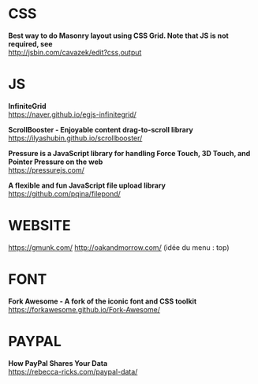 # CSS

**Best way to do Masonry layout using CSS Grid. Note that JS is not required, see**  
http://jsbin.com/cavazek/edit?css,output


# JS

**InfiniteGrid**  
https://naver.github.io/egjs-infinitegrid/  

**ScrollBooster - Enjoyable content drag-to-scroll library**  
https://ilyashubin.github.io/scrollbooster/  

**Pressure is a JavaScript library for handling Force Touch, 3D Touch, and Pointer Pressure on the web**  
https://pressurejs.com/  

**A flexible and fun JavaScript file upload library**  
https://github.com/pqina/filepond/  


# WEBSITE 

https://gmunk.com/
http://oakandmorrow.com/ (idée du menu : top)  


# FONT 

**Fork Awesome - A fork of the iconic font and CSS toolkit**  
https://forkawesome.github.io/Fork-Awesome/


# PAYPAL

**How PayPal Shares Your Data**  
https://rebecca-ricks.com/paypal-data/
